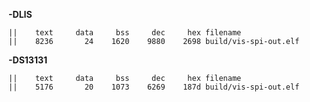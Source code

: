 
**-DLIS**

```
||    text	   data	    bss	    dec	    hex	filename
||    8236	     24	   1620	   9880	   2698	build/vis-spi-out.elf
```

**-DS13131**

```
||    text	   data	    bss	    dec	    hex	filename
||    5176	     20	   1073	   6269	   187d	build/vis-spi-out.elf
```
